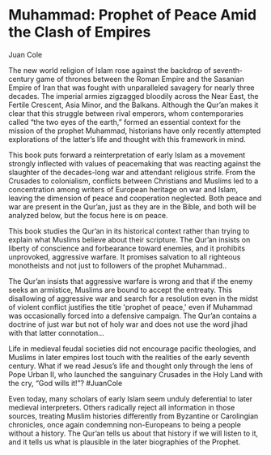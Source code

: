 # Muhammad: Prophet of Peace Amid the Clash of Empires

Juan Cole

The new world religion of Islam rose against the backdrop of
seventh-century game of thrones between the Roman Empire and the
Sasanian Empire of Iran that was fought with unparalleled savagery for
nearly three decades.  The imperial armies zigzagged bloodily across
the Near East, the Fertile Crescent, Asia Minor, and the
Balkans. Although the Qur’an makes it clear that this struggle between
rival emperors, whom contemporaries called “the two eyes of the
earth,” formed an essential context for the mission of the prophet
Muhammad, historians have only recently attempted explorations of the
latter’s life and thought with this framework in mind.

This book puts forward a reinterpretation of early Islam as a movement
strongly inflected with values of peacemaking that was reacting
against the slaughter of the decades-long war and attendant religious
strife. From the Crusades to colonialism, conflicts between Christians
and Muslims led to a concentration among writers of European heritage
on war and Islam, leaving the dimension of peace and cooperation
neglected. Both peace and war are present in the Qur’an, just as they
are in the Bible, and both will be analyzed below, but the focus here
is on peace.

This book studies the Qur’an in its historical context rather than
trying to explain what Muslims believe about their scripture. The
Qur’an insists on liberty of conscience and forbearance toward
enemies, and it prohibits unprovoked, aggressive warfare. It promises
salvation to all righteous monotheists and not just to followers of
the prophet Muhammad..

The Qur’an insists that aggressive warfare is wrong and that if the
enemy seeks an armistice, Muslims are bound to accept the
entreaty. This disallowing of aggressive war and search for a
resolution even in the midst of violent conflict justifies the title
'prophet of peace,' even if Muhammad was occasionally forced into a
defensive campaign. The Qur’an contains a doctrine of just war but not
of holy war and does not use the word jihad with that latter
connotation...

Life in medieval feudal societies did not encourage pacific
theologies, and Muslims in later empires lost touch with the realities
of the early seventh century. What if we read Jesus’s life and thought
only through the lens of Pope Urban II, who launched the sanguinary
Crusades in the Holy Land with the cry, “God wills it!”? \#JuanCole

Even today, many scholars of early Islam seem unduly deferential to
later medieval interpreters. Others radically reject all information
in those sources, treating Muslim histories differently from Byzantine
or Carolingian chronicles, once again condemning non-Europeans to
being a people without a history. The Qur’an tells us about that
history if we will listen to it, and it tells us what is plausible in
the later biographies of the Prophet.
